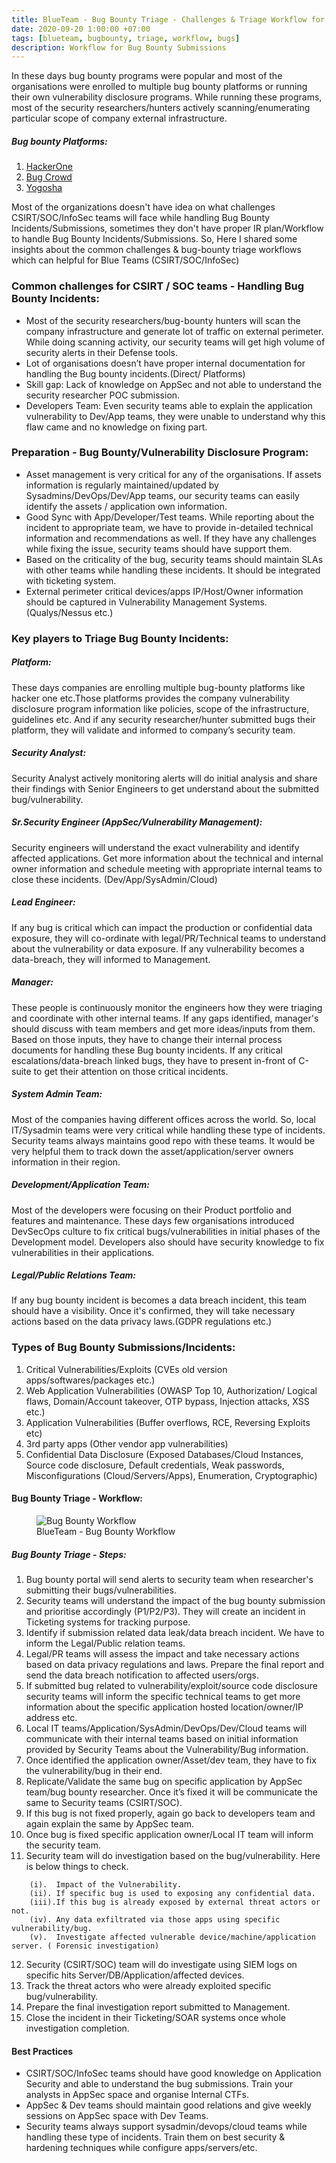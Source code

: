 ```yaml
---
title: BlueTeam - Bug Bounty Triage - Challenges & Triage Workflow for CSIRT teams
date: 2020-09-20 1:00:00 +07:00
tags: [blueteam, bugbounty, triage, workflow, bugs]
description: Workflow for Bug Bounty Submissions
---
```


 In these days bug bounty programs were popular and most of the organisations were enrolled to multiple bug bounty platforms or running their own vulnerability disclosure programs. While running these programs, most of the security researchers/hunters actively scanning/enumerating particular scope of company external infrastructure.

##### Bug bounty Platforms:
1. [HackerOne](https://hackerone.com/security)
2. [Bug Crowd](https://www.bugcrowd.com/bug-bounty-list/)
3. [Yogosha](https://yogosha.com/)

Most of the organizations doesn't have idea on what challenges CSIRT/SOC/InfoSec teams will face while handling Bug Bounty Incidents/Submissions, sometimes they don't have proper IR plan/Workflow to handle Bug Bounty Incidents/Submissions. So, Here I shared some insights about the common challenges & bug-bounty triage workflows which can helpful for Blue Teams (CSIRT/SOC/InfoSec)

### Common challenges for CSIRT / SOC teams - Handling Bug Bounty Incidents:

- Most of the security researchers/bug-bounty hunters will scan the company infrastructure and generate lot of traffic on external perimeter. While doing scanning activity, our security teams will get high volume of security alerts in their Defense tools.
- Lot of organisations doesn’t have proper internal documentation for handling the Bug bounty incidents.(Direct/ Platforms)
- Skill gap: Lack of knowledge on AppSec and not able to understand the security researcher POC submission.
- Developers Team: Even security teams able to explain the application vulnerability to Dev/App teams, they were unable to understand why this flaw came and no knowledge on fixing part.  


### Preparation - Bug Bounty/Vulnerability Disclosure Program:

- Asset management is very critical for any of the organisations. If assets information is regularly maintained/updated by Sysadmins/DevOps/Dev/App teams, our security teams can easily identify the assets / application own information.
- Good Sync with App/Developer/Test teams. While reporting about the incident to appropriate team, we have to provide in-detailed technical information and recommendations as well. If they have any challenges while fixing the issue, security teams should have support them.  
- Based on the criticality of the bug, security teams should maintain SLAs with other teams while handling these incidents. It should be integrated with ticketing system.
- External perimeter critical devices/apps IP/Host/Owner information should be captured in Vulnerability Management Systems.(Qualys/Nessus etc.)

### Key players to Triage Bug Bounty Incidents:

##### Platform:
These days companies are enrolling multiple bug-bounty platforms like hacker one etc.Those platforms provides the company vulnerability disclosure program information like policies, scope of the infrastructure, guidelines etc. And if any security researcher/hunter submitted bugs their platform, they will validate and informed to company’s security team.
##### Security Analyst:
Security Analyst actively monitoring alerts will do initial analysis and share their findings with Senior Engineers to get understand about the submitted bug/vulnerability.
#####  Sr.Security Engineer (AppSec/Vulnerability Management):
Security engineers will understand the exact vulnerability and identify affected applications. Get more information about the technical and internal owner information and schedule meeting with appropriate internal teams to close these incidents. (Dev/App/SysAdmin/Cloud)
##### Lead Engineer:
If any bug is critical which can impact the production or confidential data exposure, they will co-ordinate with legal/PR/Technical teams to understand about the vulnerability or data exposure. If any vulnerability becomes a data-breach, they will informed to Management.
#####  Manager:
These people is continuously monitor the engineers how they were triaging and coordinate with other internal teams. If any gaps identified, manager's should discuss with team members and get more ideas/inputs from them. Based on those inputs, they have to change their internal process documents for handling these Bug bounty incidents. If any critical escalations/data-breach linked bugs, they have to present in-front of C-suite to get their attention on those critical incidents.
##### System Admin Team:
Most of the companies having different offices across the world. So, local IT/Sysadmin teams were very critical while handling these type of incidents. Security teams always maintains good repo with these teams. It would be very helpful them to track down the asset/application/server owners information in their region.
##### Development/Application Team:
Most of the developers were focusing on their Product portfolio and features and maintenance. These days few organisations introduced DevSecOps culture to fix critical bugs/vulnerabilities in initial phases of the Development model. Developers also should have security knowledge to fix vulnerabilities in their applications.
##### Legal/Public Relations Team:
If any bug bounty incident is becomes a data breach incident, this team should have a visibility. Once it's confirmed, they will take necessary actions based on the data privacy laws.(GDPR regulations etc.)

### Types of Bug Bounty Submissions/Incidents:

1. Critical Vulnerabilities/Exploits (CVEs old version apps/softwares/packages etc.)
2. Web Application Vulnerabilities (OWASP Top 10, Authorization/ Logical flaws, Domain/Account takeover, OTP bypass, Injection attacks, XSS etc.)
3. Application Vulnerabilities (Buffer overflows, RCE, Reversing Exploits etc)
4. 3rd party apps (Other vendor app vulnerabilities)
5. Confidential Data Disclosure (Exposed Databases/Cloud Instances, Source code disclosure, Default credentials, Weak passwords, Misconfigurations (Cloud/Servers/Apps), Enumeration, Cryptographic)


#### Bug Bounty Triage - Workflow:

<figure>
<img src="https://raw.githubusercontent.com/zer0trustsec/zer0trustsec.github.io/master/_site/blueteam-bugbounty-triage-organization/bbwrkflow.png" alt="Bug Bounty Workflow">
<figcaption> BlueTeam - Bug Bounty Workflow </figcaption>
</figure>

##### Bug Bounty Triage - Steps:

1. Bug bounty portal will send alerts to security team when researcher's submitting their bugs/vulnerabilities.
2. Security teams will understand the impact of the bug bounty submission and prioritise accordingly (P1/P2/P3). They will create an incident in Ticketing systems for tracking purpose.
3. Identify if submission related data leak/data breach incident. We have to inform the Legal/Public relation teams.  
4. Legal/PR teams will assess the impact and take necessary actions based on data privacy regulations and laws. Prepare the final report and send the data breach notification to affected users/orgs.
5. If submitted bug related to vulnerability/exploit/source code disclosure security teams will inform the specific technical teams to get more information about the specific application hosted location/owner/IP address etc.
6. Local IT teams/Application/SysAdmin/DevOps/Dev/Cloud teams will communicate with their internal teams based on initial information provided by Security Teams about the Vulnerability/Bug information.
7. Once identified the application owner/Asset/dev team, they have to fix the vulnerability/bug in their end.
8. Replicate/Validate the same bug on specific application by AppSec team/bug bounty researcher. Once it’s fixed it will be communicate the same to Security teams (CSIRT/SOC).
9. If this bug is not fixed properly, again go back to developers team and again explain the same by AppSec team.
10. Once bug is fixed specific application owner/Local IT team will inform the security team.
11. Security team will do investigation based on the bug/vulnerability. Here is below things to check.
```text
    (i).  Impact of the Vulnerability.
    (ii). If specific bug is used to exposing any confidential data.
    (iii).If this bug is already exposed by external threat actors or not.
    (iv). Any data exfiltrated via those apps using specific vulnerability/bug.
    (v).  Investigate affected vulnerable device/machine/application server. ( Forensic investigation)
```
12. Security (CSIRT/SOC) team will do investigate using SIEM logs on specific hits Server/DB/Application/affected devices.
13. Track the threat actors who were already exploited specific bug/vulnerability.
14. Prepare the final investigation report submitted to Management.
15. Close the incident in their Ticketing/SOAR systems once whole investigation completion.

#### Best Practices
- CSIRT/SOC/InfoSec teams should have good knowledge on Application Security and able to understand the bug submissions. Train your analysts in AppSec space and organise Internal CTFs.
- AppSec & Dev teams should maintain good relations and give weekly sessions on AppSec space with Dev Teams.
- Security teams always support sysadmin/devops/cloud teams while handling these type of incidents. Train them on best security & hardening techniques while configure apps/servers/etc.
